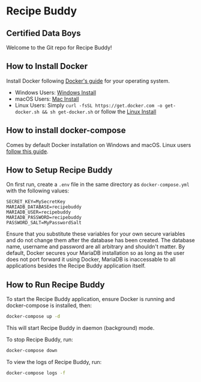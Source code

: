 # Recipe Buddy

## Certified Data Boys

Welcome to the Git repo for Recipe Buddy!


## How to Install Docker
Install Docker following [Docker's guide](https://docs.docker.com/get-docker/) for your operating system.
- Windows Users: [Windows Install](https://docs.docker.com/desktop/windows/install/)
- macOS Users: [Mac Install](https://docs.docker.com/desktop/mac/install/)
- Linux Users: Simply `curl -fsSL https://get.docker.com -o get-docker.sh && sh get-docker.sh` or follow the [Linux Install](https://docs.docker.com/engine/install/#server)

## How to install docker-compose
Comes by default Docker installation on Windows and macOS. Linux users [follow this guide](https://docs.docker.com/compose/install/#install-compose-on-linux-systems).

## How to Setup Recipe Buddy
On first run, create a `.env` file in the same directory as `docker-compose.yml` with the following values:
```
SECRET_KEY=MySecretKey
MARIADB_DATABASE=recipebuddy
MARIADB_USER=recipebuddy
MARIADB_PASSWORD=recipebuddy
PASSWORD_SALT=MyPasswordSalt
```
Ensure that you substitute these variables for your own secure variables and do not change them after the database has been created. The database name, username and password are all arbitrary and shouldn't matter. By default, Docker secures your MariaDB installation so as long as the user does not port forward it using Docker, MariaDB is inaccessable to all applications besides the Recipe Buddy application itself.

## How to Run Recipe Buddy
To start the Recipe Buddy application, ensure Docker is running and docker-compose is installed, then:
```bash
docker-compose up -d
```
This will start Recipe Buddy in daemon (background) mode.

To stop Recipe Buddy, run:
```bash
docker-compose down
```

To view the logs of Recipe Buddy, run:
```bash
docker-compose logs -f
```
